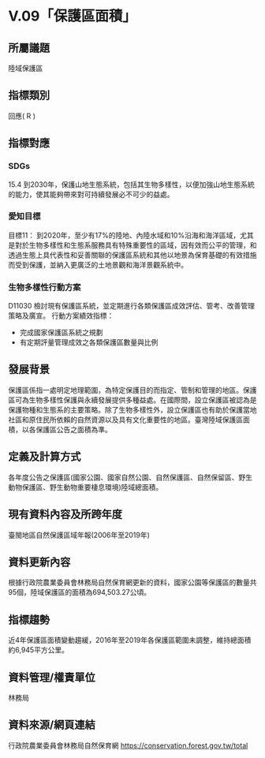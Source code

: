 # V.09「保護區面積」

<script type="text/javascript" src="http://cdn.mathjax.org/mathjax/latest/MathJax.js?config=TeX-AMS-MML_HTMLorMML"></script>

## 所屬議題
陸域保護區
## 指標類別
回應( R )
## 指標對應
### SDGs
15.4
到2030年，保護山地生態系統，包括其生物多樣性，以便加強山地生態系統的能力，使其能夠帶來對可持續發展必不可少的益處。
### 愛知目標
目標11：
到2020年，至少有17%的陸地、內陸水域和10%沿海和海洋區域，尤其是對於生物多樣性和生態系服務具有特殊重要性的區域，因有效而公平的管理，和透過生態上具代表性和妥善關聯的保護區系統和其他以地景為保育基礎的有效措施而受到保護，並納入更廣泛的土地景觀和海洋景觀系統中。
### 生物多樣性行動方案
D11030 檢討現有保護區系統，並定期進行各類保護區成效評估、管考、改善管理策略及廣宣。
行動方案績效指標：
* 完成國家保護區系統之規劃
* 有定期評量管理成效之各類保護區數量與比例
## 發展背景
保護區係指一處明定地理範圍，為特定保護目的而指定、管制和管理的地區。保護區可為生物多樣性保護與永續發展提供多種益處。在國際間，設立保護區被認為是保護物種和生態系的主要策略。除了生物多樣性外，設立保護區也有助於保護當地社區和原住民所依賴的自然資源以及具有文化重要性的地區。臺灣陸域保護區面積，以各保護區公告之面積為準。
## 定義及計算方式
各年度公告之保護區(國家公園、國家自然公園、自然保護區、自然保留區、野生動物保護區、野生動物重要棲息環境)陸域總面積。
## 現有資料內容及所跨年度
臺閩地區自然保護區域年報(2006年至2019年)
## 資料更新內容
根據行政院農業委員會林務局自然保育網更新的資料，國家公園等保護區的數量共95個，陸域保護區的面積為694,503.27公頃。
## 指標趨勢
近4年保護區面積變動趨緩，2016年至2019年各保護區範圍未調整，維持總面積約6,945平方公里。
## 資料管理/權責單位
林務局
## 資料來源/網頁連結
行政院農業委員會林務局自然保育網
https://conservation.forest.gov.tw/total